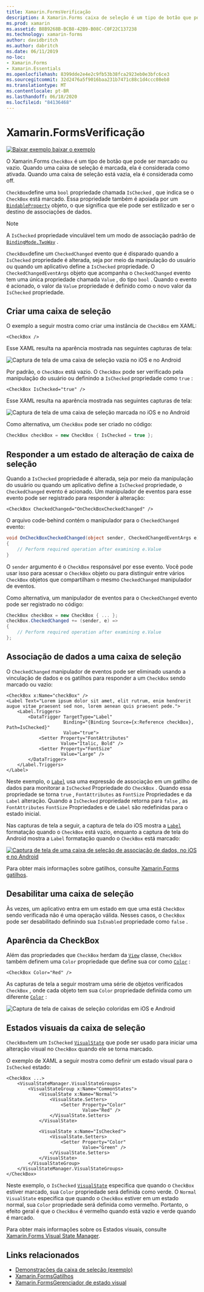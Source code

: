 ```yaml
---
title: Xamarin.FormsVerificação
description: A Xamarin.Forms caixa de seleção é um tipo de botão que pode ser marcado ou vazio. Quando uma caixa de seleção é marcada, ela é considerada como ativada. Quando uma caixa de seleção está vazia, ela é considerada como off.
ms.prod: xamarin
ms.assetid: B8B9268B-BCB8-42B9-B08C-C0F22C137238
ms.technology: xamarin-forms
author: davidbritch
ms.author: dabritch
ms.date: 06/11/2019
no-loc:
- Xamarin.Forms
- Xamarin.Essentials
ms.openlocfilehash: 8399dde2e4e2c9fb53b38fca2923eb0e3bfc6ce3
ms.sourcegitcommit: 32d2476a5f9016baa231b7471c88c1d4ccc08eb8
ms.translationtype: MT
ms.contentlocale: pt-BR
ms.lasthandoff: 06/18/2020
ms.locfileid: "84136468"
---
```

# <a name="xamarinforms-checkbox"></a>Xamarin.FormsVerificação

[![Baixar exemplo ](~/media/shared/download.png) baixar o exemplo](https://docs.microsoft.com/samples/xamarin/xamarin-forms-samples/userinterface-checkboxdemos/)

O Xamarin.Forms `CheckBox` é um tipo de botão que pode ser marcado ou vazio. Quando uma caixa de seleção é marcada, ela é considerada como ativada. Quando uma caixa de seleção está vazia, ela é considerada como off.

`CheckBox`define uma `bool` propriedade chamada `IsChecked` , que indica se o `CheckBox` está marcado. Essa propriedade também é apoiada por um [`BindableProperty`](xref:Xamarin.Forms.BindableProperty) objeto, o que significa que ele pode ser estilizado e ser o destino de associações de dados.

> [!NOTE]
> A `IsChecked` propriedade vinculável tem um modo de associação padrão de [`BindingMode.TwoWay`](xref:Xamarin.Forms.BindingMode.TwoWay) .

`CheckBox`define um `CheckedChanged` evento que é disparado quando a `IsChecked` propriedade é alterada, seja por meio da manipulação do usuário ou quando um aplicativo define a `IsChecked` propriedade. O `CheckedChangedEventArgs` objeto que acompanha o `CheckedChanged` evento tem uma única propriedade chamada `Value` , do tipo `bool` . Quando o evento é acionado, o valor da `Value` propriedade é definido como o novo valor da `IsChecked` propriedade.

## <a name="create-a-checkbox"></a>Criar uma caixa de seleção

O exemplo a seguir mostra como criar uma instância de `CheckBox` em XAML:

```xaml
<CheckBox />
```

Esse XAML resulta na aparência mostrada nas seguintes capturas de tela:

![Captura de tela de uma caixa de seleção vazia no iOS e no Android](checkbox-images/checkbox-empty.png "Caixa de seleção vazia")

Por padrão, o `CheckBox` está vazio. O `CheckBox` pode ser verificado pela manipulação do usuário ou definindo a `IsChecked` propriedade como `true` :

```xaml
<CheckBox IsChecked="true" />
```

Esse XAML resulta na aparência mostrada nas seguintes capturas de tela:

![Captura de tela de uma caixa de seleção marcada no iOS e no Android](checkbox-images/checkbox-checked.png "Caixa de seleção marcada")

Como alternativa, um `CheckBox` pode ser criado no código:

```csharp
CheckBox checkBox = new CheckBox { IsChecked = true };
```

## <a name="respond-to-a-checkbox-changing-state"></a>Responder a um estado de alteração de caixa de seleção

Quando a `IsChecked` propriedade é alterada, seja por meio da manipulação do usuário ou quando um aplicativo define a `IsChecked` propriedade, o `CheckedChanged` evento é acionado. Um manipulador de eventos para esse evento pode ser registrado para responder à alteração:

```xaml
<CheckBox CheckedChanged="OnCheckBoxCheckedChanged" />
```

O arquivo code-behind contém o manipulador para o `CheckedChanged` evento:

```csharp
void OnCheckBoxCheckedChanged(object sender, CheckedChangedEventArgs e)
{
    // Perform required operation after examining e.Value
}
```

O `sender` argumento é o `CheckBox` responsável por esse evento. Você pode usar isso para acessar o `CheckBox` objeto ou para distinguir entre vários `CheckBox` objetos que compartilham o mesmo `CheckedChanged` manipulador de eventos.

Como alternativa, um manipulador de eventos para o `CheckedChanged` evento pode ser registrado no código:

```csharp
CheckBox checkBox = new CheckBox { ... };
checkBox.CheckedChanged += (sender, e) =>
{
    // Perform required operation after examining e.Value
};
```

## <a name="data-bind-a-checkbox"></a>Associação de dados a uma caixa de seleção

O `CheckedChanged` manipulador de eventos pode ser eliminado usando a vinculação de dados e os gatilhos para responder a um `CheckBox` sendo marcado ou vazio:

```xaml
<CheckBox x:Name="checkBox" />
<Label Text="Lorem ipsum dolor sit amet, elit rutrum, enim hendrerit augue vitae praesent sed non, lorem aenean quis praesent pede.">
    <Label.Triggers>
        <DataTrigger TargetType="Label"
                     Binding="{Binding Source={x:Reference checkBox}, Path=IsChecked}"
                     Value="true">
            <Setter Property="FontAttributes"
                    Value="Italic, Bold" />
            <Setter Property="FontSize"
                    Value="Large" />
        </DataTrigger>
    </Label.Triggers>
</Label>
```

Neste exemplo, o [`Label`](xref:Xamarin.Forms.Label) usa uma expressão de associação em um gatilho de dados para monitorar a `IsChecked` Propriedade do `CheckBox` . Quando essa propriedade se torna `true` , `FontAttributes` as `FontSize` Propriedades e da `Label` alteração. Quando a `IsChecked` propriedade retorna para `false` , as `FontAttributes` `FontSize` Propriedades e de `Label` são redefinidas para o estado inicial.

Nas capturas de tela a seguir, a captura de tela do iOS mostra a [`Label`](xref:Xamarin.Forms.Label) formatação quando o `CheckBox` está vazio, enquanto a captura de tela do Android mostra a `Label` formatação quando o `CheckBox` está marcado:

[![Captura de tela de uma caixa de seleção de associação de dados, no iOS e no Android](checkbox-images/checkbox-databinding.png "Caixa de seleção Associação de dados")](checkbox-images/checkbox-databinding-large.png#lightbox "Caixa de seleção Associação de dados")

Para obter mais informações sobre gatilhos, consulte [ Xamarin.Forms gatilhos](~/xamarin-forms/app-fundamentals/triggers.md).

## <a name="disable-a-checkbox"></a>Desabilitar uma caixa de seleção

Às vezes, um aplicativo entra em um estado em que uma está `CheckBox` sendo verificada não é uma operação válida. Nesses casos, o `CheckBox` pode ser desabilitado definindo sua `IsEnabled` propriedade como `false` .

## <a name="checkbox-appearance"></a>Aparência da CheckBox

Além das propriedades que `CheckBox` herdam da [`View`](xref:Xamarin.Forms.View) classe, `CheckBox` também definem uma `Color` propriedade que define sua cor como [`Color`](xref:Xamarin.Forms.Color) :

```xaml
<CheckBox Color="Red" />
```

As capturas de tela a seguir mostram uma série de objetos verificados `CheckBox` , onde cada objeto tem sua `Color` propriedade definida como um diferente [`Color`](xref:Xamarin.Forms.Color) :

![Captura de tela de caixas de seleção coloridas em iOS e Android](checkbox-images/checkbox-colors.png "Caixa de seleção colorida")

## <a name="checkbox-visual-states"></a>Estados visuais da caixa de seleção

`CheckBox`tem um `IsChecked` [`VisualState`](xref:Xamarin.Forms.VisualState) que pode ser usado para iniciar uma alteração visual no `CheckBox` quando ele se torna marcado.

O exemplo de XAML a seguir mostra como definir um estado visual para o `IsChecked` estado:

```xaml
<CheckBox ...>
    <VisualStateManager.VisualStateGroups>
        <VisualStateGroup x:Name="CommonStates">
            <VisualState x:Name="Normal">
                <VisualState.Setters>
                    <Setter Property="Color"
                            Value="Red" />
                </VisualState.Setters>
            </VisualState>

            <VisualState x:Name="IsChecked">
                <VisualState.Setters>
                    <Setter Property="Color"
                            Value="Green" />
                </VisualState.Setters>
            </VisualState>
        </VisualStateGroup>
    </VisualStateManager.VisualStateGroups>
</CheckBox>
```

Neste exemplo, o `IsChecked` [`VisualState`](xref:Xamarin.Forms.VisualState) especifica que quando o `CheckBox` estiver marcado, sua `Color` propriedade será definida como verde. O `Normal` `VisualState` especifica que quando o `CheckBox` estiver em um estado normal, sua `Color` propriedade será definida como vermelho. Portanto, o efeito geral é que o `CheckBox` é vermelho quando está vazio e verde quando é marcado.

Para obter mais informações sobre os Estados visuais, consulte [ Xamarin.Forms Visual State Manager](~/xamarin-forms/user-interface/visual-state-manager.md).

## <a name="related-links"></a>Links relacionados

- [Demonstrações da caixa de seleção (exemplo)](https://docs.microsoft.com/samples/xamarin/xamarin-forms-samples/userinterface-checkboxdemos/)
- [Xamarin.FormsGatilhos](~/xamarin-forms/app-fundamentals/triggers.md)
- [Xamarin.FormsGerenciador de estado visual](~/xamarin-forms/user-interface/visual-state-manager.md)
